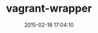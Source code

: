 ---
layout: post
title:  "vagrant-wrapper"
repo:   "org-binbab/gem-vagrant-wrapper"
date:   2015-02-18 17:04:10
gemurl: http://code.binbab.org
---